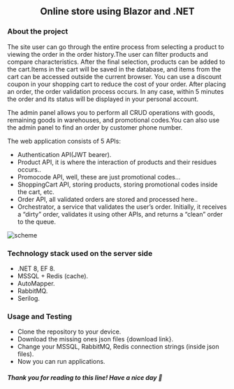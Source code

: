 <h2 align="center">Online store using Blazor and .NET</h2>
<h3 align="left">About the project</h3>

The site user can go through the entire process from selecting a product to viewing the 
order in the order history.The user can filter products and compare characteristics. 
After the final selection, products can be added to the cart.Items in the cart will be 
saved in the database, and items from the cart can be accessed outside the current browser.
You can use a discount coupon in your shopping cart to reduce the cost of your order.
After placing an order, the order validation process occurs. In any case, within 5 minutes 
the order and its status will be displayed in your personal account.

The admin panel allows you to perform all CRUD operations with goods, remaining goods 
in warehouses, and promotional codes.You can also use the admin panel to find an order 
by customer phone number.


The web application consists of 5 APIs:
- Authentication API(JWT bearer).
- Product API, it is where the interaction of products and their residues occurs..
- Promocode API, well, these are just promotional codes...
- ShoppingCart API, storing products, storing promotional codes inside the cart, etc.
- Order API, all validated orders are stored and processed here..
- Orchestrator, a service that validates the user’s order. Initially, it receives a 
  “dirty” order, validates it using other APIs, and returns a “clean” order to the queue.

![scheme](https://imagess.hb.ru-msk.vkcs.cloud/Blazor%20%2B%20NET.png)

<h3 align="left">Technology stack used on the server side</h3>

- .NET 8, EF 8.
- MSSQL + Redis (cache).
- AutoMapper.
- RabbitMQ.
- Serilog.

<h3 align="left">Usage and Testing</h3>

- Clone the repository to your device.
- Download the missing ones json files {download link}.
- Change your MSSQL, RabbitMQ, Redis connection strings (inside json files).
- Now you can run applications.

<h5 align="left">Thank you for reading to this line! Have a nice day 🥰</h5>

